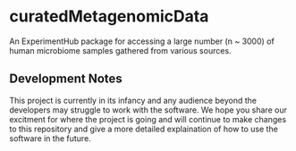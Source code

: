 # curatedMetagenomicData
An ExperimentHub package for accessing a large number (n ~ 3000) of human microbiome samples gathered from various sources.

## Development Notes
This project is currently in its infancy and any audience beyond the developers may struggle to work with the software. We hope you share our excitment for where the project is going and will continue to make changes to this repository and give a more detailed explaination of how to use the software in the future.
